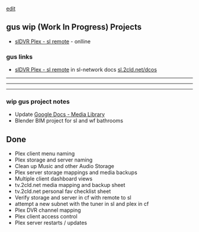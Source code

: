 [edit](https://github.com/christrees/gus.conversehouse.com/edit/main/wip/README.md)

## gus wip (Work In Progress) Projects
- [slDVR Plex - sl remote](https://24.216.208.251:32500/) - onlline

### gus links
- [slDVR Plex - sl remote](https://24.216.208.251:32500/) in sl-network docs [sl.2cld.net/dcos](https://sl.2cld.net/docs/)


---
---
---
### wip gus project notes
- Update [Google Docs - Media Library](https://docs.google.com/spreadsheets/d/1QtCblfwwH6PWYOKnIw2m4DKLni8KrVynXM6Xslb7mGg/edit#gid=0)
- Blender BIM project for sl and wf bathrooms
  
## Done
  - Plex client menu naming
  - Plex storage and server naming
  - Clean up Music and other Audio Storage
  - Plex server storage mappings and media backups
  - Multiple client dashboard views
  - tv.2cld.net media mapping and backup sheet
  - tv.2cld.net personal fav checklist sheet 
  - Verify storage and server in cf with remote to sl
  - attempt a new subnet with the tuner in sl and plex in cf
  - Plex DVR channel mapping
  - Plex client access control
  - Plex server restarts / updates
